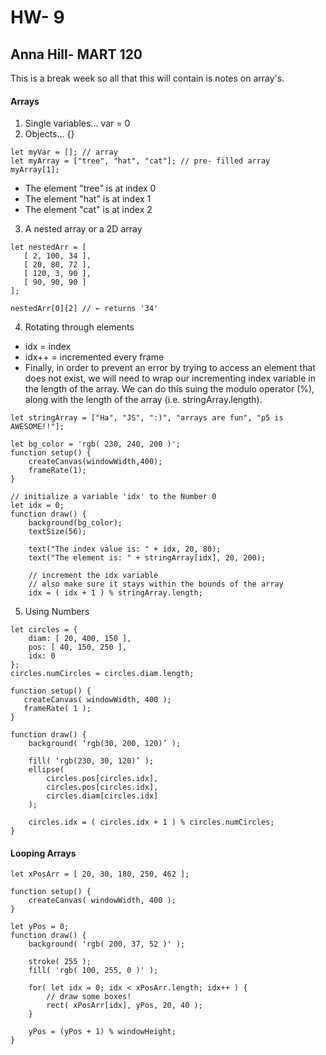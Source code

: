 # HW- 9

## Anna Hill- MART 120

This is a break week so all that this will contain is notes on array's.

#### Arrays
1. Single variables... var = 0
2. Objects... {}

```
let myVar = []; // array
let myArray = ["tree", "hat", "cat"]; // pre- filled array
myArray[1];
```

- The element "tree" is at index 0
- The element "hat" is at index 1
- The element "cat" is at index 2

3. A nested array or a 2D array

 ```
 let nestedArr = [
    [ 2, 100, 34 ],
    [ 20, 80, 72 ],
    [ 120, 3, 90 ],
    [ 90, 90, 90 ]
];

nestedArr[0][2] // ← returns '34'
```

4. Rotating through elements
  - idx = index
  - idx++ = incremented every frame
  - Finally, in order to prevent an error by trying to access an element that does not exist, we will need to wrap our incrementing index variable in the length of the array. We can do this suing the modulo operator (%), along with the length of the array (i.e. stringArray.length).

```
let stringArray = ["Ha", "JS", ":)", "arrays are fun", "p5 is AWESOME!!"];

let bg_color = 'rgb( 230, 240, 200 )';
function setup() {
    createCanvas(windowWidth,400);
    frameRate(1);
}

// initialize a variable 'idx' to the Number 0
let idx = 0;
function draw() {
    background(bg_color);
    textSize(56);

    text("The index value is: " + idx, 20, 80);
    text("The element is: " + stringArray[idx], 20, 200);

    // increment the idx variable
    // also make sure it stays within the bounds of the array
    idx = ( idx + 1 ) % stringArray.length;
```

5. Using Numbers

```
let circles = {
    diam: [ 20, 400, 150 ],
    pos: [ 40, 150, 250 ],
    idx: 0
};
circles.numCircles = circles.diam.length;

function setup() {
   createCanvas( windowWidth, 400 );
   frameRate( 1 );
}

function draw() {
    background( ‘rgb(30, 200, 120)’ );

    fill( ‘rgb(230, 30, 120)’ );
    ellipse(
        circles.pos[circles.idx],
        circles.pos[circles.idx],
        circles.diam[circles.idx]
    );

    circles.idx = ( circles.idx + 1 ) % circles.numCircles;
}
```

#### Looping Arrays

```
let xPosArr = [ 20, 30, 180, 250, 462 ];

function setup() {
    createCanvas( windowWidth, 400 );
}

let yPos = 0;
function draw() {
    background( 'rgb( 200, 37, 52 )' );

    stroke( 255 );
    fill( 'rgb( 100, 255, 0 )' );

    for( let idx = 0; idx < xPosArr.length; idx++ ) {
        // draw some boxes!
        rect( xPosArr[idx], yPos, 20, 40 );
    }

    yPos = (yPos + 1) % windowHeight;
}
```
